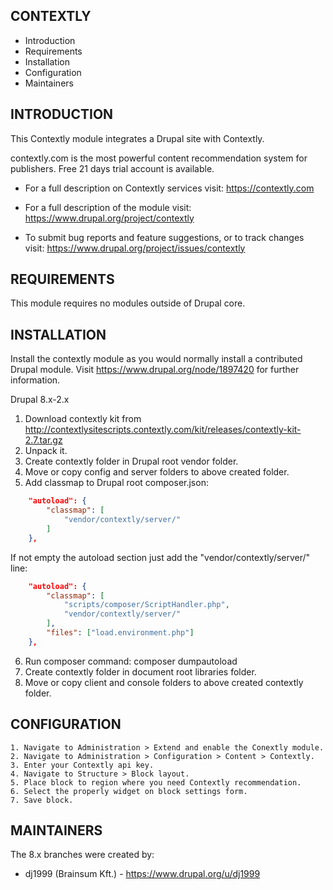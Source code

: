 CONTEXTLY
---------------------

* Introduction
* Requirements
* Installation
* Configuration
* Maintainers


INTRODUCTION
------------

This Contextly module integrates a Drupal site with Contextly. 

contextly.com is the most powerful content recommendation system for publishers.
Free 21 days trial account is available.

 * For a full description on Contextly services visit:
  https://contextly.com

 * For a full description of the module visit:
  https://www.drupal.org/project/contextly

 * To submit bug reports and feature suggestions, or to track changes visit:
  https://www.drupal.org/project/issues/contextly


REQUIREMENTS
------------

This module requires no modules outside of Drupal core.


INSTALLATION
------------

Install the contextly module as you would normally install a contributed Drupal
module. Visit https://www.drupal.org/node/1897420 for further information.

Drupal 8.x-2.x
1. Download contextly kit from http://contextlysitescripts.contextly.com/kit/releases/contextly-kit-2.7.tar.gz
2. Unpack it.
3. Create contextly folder in Drupal root vendor folder.
4. Move or copy config and server folders to above created folder.
5. Add classmap to Drupal root composer.json:
```json
    "autoload": {
        "classmap": [
            "vendor/contextly/server/"
        ]
    },
```

If not empty the autoload section just add the "vendor/contextly/server/" line:
```json
    "autoload": {
        "classmap": [
            "scripts/composer/ScriptHandler.php",
            "vendor/contextly/server/"
        ],
        "files": ["load.environment.php"]
    },
```
6. Run composer command: composer dumpautoload
7. Create contextly folder in document root libraries folder.
8. Move or copy client and console folders to above created contextly folder.

CONFIGURATION
--------------

    1. Navigate to Administration > Extend and enable the Conextly module.
    2. Navigate to Administration > Configuration > Content > Contextly.
    3. Enter your Contextly api key.
    4. Navigate to Structure > Block layout.
    5. Place block to region where you need Contextly recommendation.
    6. Select the properly widget on block settings form.
    7. Save block.


MAINTAINERS
-----------

The 8.x branches were created by:

 * dj1999 (Brainsum Kft.) - https://www.drupal.org/u/dj1999

